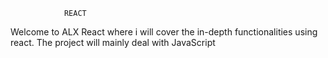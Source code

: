 				REACT

Welcome to ALX React where i will cover the in-depth functionalities using react.
The project will mainly deal with JavaScript 
